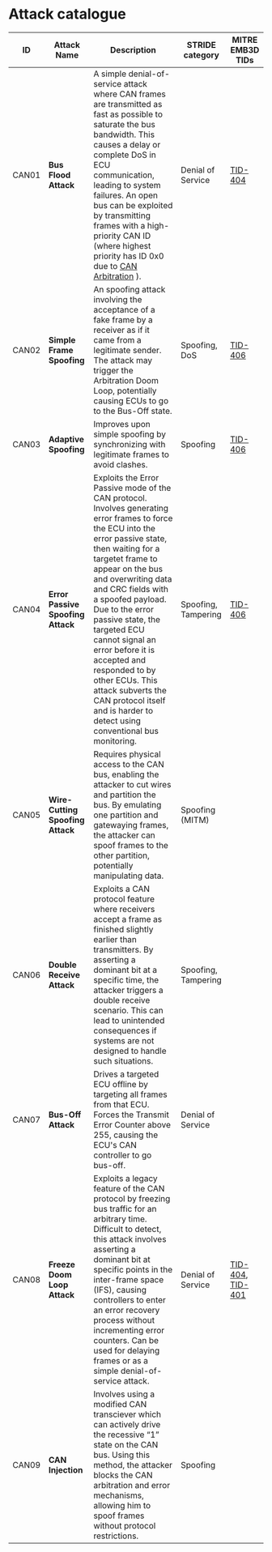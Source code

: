 # Attack catalogue

|  ID   | **Attack Name**                   | **Description**                                                                                                                                                                                                                                                                                                                                                                                                                                                                               | **STRIDE category** | MITRE<br>EMB3D TIDs                                                                                              |
| :---: | --------------------------------- | --------------------------------------------------------------------------------------------------------------------------------------------------------------------------------------------------------------------------------------------------------------------------------------------------------------------------------------------------------------------------------------------------------------------------------------------------------------------------------------------- | ------------------- | ---------------------------------------------------------------------------------------------------------------- |
| CAN01 | **Bus Flood Attack**              | A simple denial-of-service attack where CAN frames are transmitted as fast as possible to saturate the bus bandwidth. This causes a delay or complete DoS in ECU communication, leading to system failures. An open bus can be exploited by transmitting frames with a high-priority CAN ID (where highest priority has ID 0x0 due to [CAN Arbitration](https://dissec.to/kb/chapters/can/can.html#can-arbitration-cdma-cr) ).                                                                | Denial of Service   | [TID-404](https://emb3d.mitre.org/threats/TID-404.html)                                                          |
| CAN02 | **Simple Frame Spoofing**         | An spoofing attack involving the acceptance of a fake frame by a receiver as if it came from a legitimate sender. The attack may trigger the Arbitration Doom Loop, potentially causing ECUs to go to the Bus-Off state.                                                                                                                                                                                                                                                                      | Spoofing, DoS       | [TID-406](https://emb3d.mitre.org/threats/TID-406.html)                                                          |
| CAN03 | **Adaptive Spoofing**             | Improves upon simple spoofing by synchronizing with legitimate frames to avoid clashes.                                                                                                                                                                                                                                                                                                                                                                                                       | Spoofing            | [TID-406](https://emb3d.mitre.org/threats/TID-406.html)                                                          |
| CAN04 | **Error Passive Spoofing Attack** | Exploits the Error Passive mode of the CAN protocol. Involves generating error frames to force the ECU into the error passive state, then waiting for a targetet frame to appear on the bus and overwriting data and CRC fields with a spoofed payload. Due to the error passive state, the targeted ECU cannot signal an error before it is accepted and responded to by other ECUs. This attack subverts the CAN protocol itself and is harder to detect using conventional bus monitoring. | Spoofing, Tampering | [TID-406](https://emb3d.mitre.org/threats/TID-406.html)                                                          |
| CAN05 | **Wire-Cutting Spoofing Attack**  | Requires physical access to the CAN bus, enabling the attacker to cut wires and partition the bus. By emulating one partition and gatewaying frames, the attacker can spoof frames to the other partition, potentially manipulating data.                                                                                                                                                                                                                                                     | Spoofing (MITM)     |                                                                                                                  |
| CAN06 | **Double Receive Attack**         | Exploits a CAN protocol feature where receivers accept a frame as finished slightly earlier than transmitters. By asserting a dominant bit at a specific time, the attacker triggers a double receive scenario. This can lead to unintended consequences if systems are not designed to handle such situations.                                                                                                                                                                               | Spoofing, Tampering |                                                                                                                  |
| CAN07 | **Bus-Off Attack**                | Drives a targeted ECU offline by targeting all frames from that ECU. Forces the Transmit Error Counter above 255, causing the ECU's CAN controller to go bus-off.                                                                                                                                                                                                                                                                                                                             | Denial of Service   |                                                                                                                  |
| CAN08 | **Freeze Doom Loop Attack**       | Exploits a legacy feature of the CAN protocol by freezing bus traffic for an arbitrary time. Difficult to detect, this attack involves asserting a dominant bit at specific points in the inter-frame space (IFS), causing controllers to enter an error recovery process without incrementing error counters. Can be used for delaying frames or as a simple denial-of-service attack.                                                                                                       | Denial of Service   | [TID-404](https://emb3d.mitre.org/threats/TID-404.html), [TID-401](https://emb3d.mitre.org/threats/TID-401.html) |
| CAN09 | **CAN Injection**                 | Involves using a modified CAN transciever which can actively drive the recessive “1” state on the CAN bus. Using this method, the attacker blocks the CAN arbitration and error mechanisms, allowing him to spoof frames without protocol restrictions.                                                                                                                                                                                                                                       | Spoofing            |                                                                                                                  |
